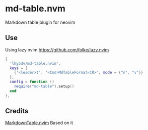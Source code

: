# md-table.nvm

Markdown table plugin for neovim

## Use

Using lazy.nvim <https://github.com/folke/lazy.nvim>

```lua
{
  'lhybdv/md-table.nvim',
  keys = {
    {'<leader>t', '<Cmd>MdTableFormat<CR>', mode = {"n", "v"}}
  },
  config = function ()
    require("md-table").setup()
  end
},
```

## Credits

[MarkdownTable.nvim](https://github.com/tyrossel/MarkdownTable.nvim) Based on it
